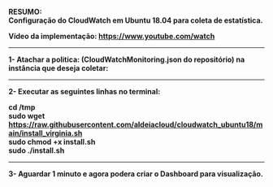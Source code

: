 <b>RESUMO: <br>Configuração do CloudWatch em Ubuntu 18.04 para coleta de estatística. <br>

<b>Vídeo da implementação: https://www.youtube.com/watch</b>

------------------------------------------------------------------------------

<b>1- </b>Atachar a politica: (CloudWatchMonitoring.json do repositório) na instância que deseja coletar:

------------------------------------------------------------------------------

<b>2-</b> Executar as seguintes linhas no terminal:

cd /tmp<br>
sudo wget https://raw.githubusercontent.com/aldeiacloud/cloudwatch_ubuntu18/main/install_virginia.sh<br>
sudo chmod +x install.sh<br>
sudo ./install.sh<br>

------------------------------------------------------------------------------

<b>3-</b> Aguardar 1 minuto e agora podera criar o Dashboard para visualização.
